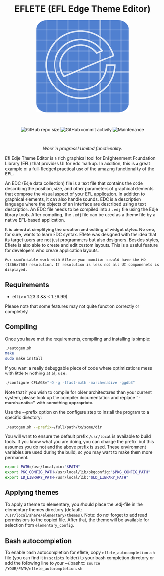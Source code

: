 <h1 align="center">EFLETE (EFL Edge Theme Editor)</h1>

<p align="center">
  <img src="./data/images/eflete.svg" width="300" height="300" border="0"></>
</p>

<br/>
<p align="center">
  <img alt="GitHub repo size" src="https://img.shields.io/github/repo-size/dimmus/eflete?style=for-the-badge">
  <img alt="GitHub commit activity" src="https://img.shields.io/github/commit-activity/w/dimmus/eflete?style=for-the-badge">
  <img alt="Maintenance" src="https://img.shields.io/maintenance/yes/2022?style=for-the-badge">
</p>
<br/>

<p align="center">
  <i>Work in progress! Limited functionality.</i>
</p>

Efl Edje Theme Editor is a rich graphical tool for Enlightenment Foundation Library (EFL) that provides UI for edc markup. In addition, this is a great example of a full-fledged practical use of the amazing functionality of the EFL.

An EDC (Edje data collection) file is a text file that contains the code describing the position, size, and other parameters of graphical elements that compose the visual aspect of your EFL application. In addition to graphical elements, it can also handle sounds. EDC is a description language where the objects of an interface are described using a text description. An EDC file needs to be compiled into a `.edj` file using the Edje library tools. After compiling, the `.edj` file can be used as a theme file by a native EFL-based application.

It is aimed at simplifying the creation and editing of widget styles. No one, for sure, wants to learn EDC syntax. Eflete was designed with the idea that its target users are not just programmers but also designers. Besides styles, Eflete is also able to create and edit custom layouts. This is a useful feature for developers who create application layouts.

```
For comfortable work with Eflete your monitor should have the HD (1366x768) resolution. If resolution is less not all UI componenets is displayed.
```

## Requirements

   * efl (>= 1.23.3 && < 1.26.99)

Please note that some features may not quite function correctly or
completely!

## Compiling

Once you have met the requirements, compiling and installing is simple:
```sh
./autogen.sh
make
sudo make install
```
If you want a really debuggable piece of code where optimizations mess with little to nothing at all, use:
```sh
./configure CFLAGS="-O -g -ffast-math -march=native -ggdb3"
```
Note that if you wish to compile for older architectures than your current system, please look up the compiler documentation and replace ''-march=native'' with something appropriate.

Use the --prefix option on the configure step to install the program to a specific directory:
```sh
./autogen.sh --prefix=/full/path/to/some/dir
```
You will want to ensure the default prefix `/usr/local` is available to build tools. If you know what you are doing, you can change the prefix, but this assumes you do not and the above prefix is used. These environment variables are used during the build, so you may want to make them more permanent.
```sh
export PATH=/usr/local/bin:"$PATH"
export PKG_CONFIG_PATH=/usr/local/lib/pkgconfig:"$PKG_CONFIG_PATH"
export LD_LIBRARY_PATH=/usr/local/lib:"$LD_LIBRARY_PATH"
```
## Applying themes

To apply a theme to elementary, you should place the .edj-file in the elementary themes directory (default: `/usr/local/share/elementary/themes)`. Note: do not forget to add read permissions to the copied file. After that, the theme will be available for selection from `elementary_config`.

## Bash autocompletion

To enable bash autocompletion for eflete, copy `eflete_autocompletion.sh` file (you can find it in `scripts` folder) to your
bash completion directory or add the following line to your ~/.bashrc:
`source /YOUR/PATH/eflete_autocompletion.sh`
